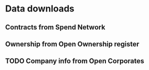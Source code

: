# Data downloads
## Contracts from Spend Network
## Ownership from Open Ownership register
## TODO Company info from Open Corporates
